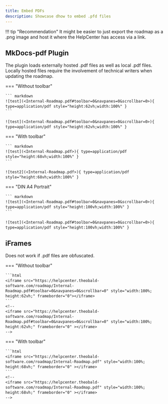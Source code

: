 ```yaml
---
title: Embed PDFs
description: Showcase dhow to embed .pfd files
---
```


!!! tip "Recommendation"
	It might be easier to just export the roadmap as a .png image and host it where the HelpCenter has access via a link.

## MkDocs-pdf Plugin

The plugin loads externally hosted .pdf files as well as local .pdf files. 
Locally hosted files require the involvement of technical writers when updating the roadmap.

=== "Without toolbar"

	``` markdown
	![test](<Internal-Roadmap.pdf#toolbar=0&navpanes=0&scrollbar=0>){ type=application/pdf style="height:62vh;width:100%" }
	```

	![test](<Internal-Roadmap.pdf#toolbar=0&navpanes=0&scrollbar=0>){ type=application/pdf style="height:62vh;width:100%" }

=== "With toolbar"

	``` markdown
	![test](<Internal-Roadmap.pdf>){ type=application/pdf style="height:68vh;width:100%" }
	```

	![test2](<Internal-Roadmap.pdf>){ type=application/pdf style="height:68vh;width:100%" }

=== "DIN A4 Portrait"

	``` markdown
	![test](<Internal-Roadmap.pdf#toolbar=0&navpanes=0&scrollbar=0>){ type=application/pdf style="height:100vh;width:100%" }
	```

	![test](<Internal-Roadmap.pdf#toolbar=0&navpanes=0&scrollbar=0>){ type=application/pdf style="height:100vh;width:100%" }
	
	
## iFrames

Does not work if .pdf files are obfuscated.

=== "Without toolbar"

	```html
	<iframe src="https://helpcenter.theobald-software.com/roadmap/Internal-Roadmap.pdf#toolbar=0&navpanes=0&scrollbar=0" style="width:100%; height:62vh;" frameborder="0"></iframe>
	```
	<!--
	<iframe src="https://helpcenter.theobald-software.com/roadmap/Internal-Roadmap.pdf#toolbar=0&navpanes=0&scrollbar=0" style="width:100%; height:62vh;" frameborder="0" ></iframe>
	-->

=== "With toolbar"

	```html
	<iframe src="https://helpcenter.theobald-software.com/roadmap/Internal-Roadmap.pdf" style="width:100%; height:68vh;" frameborder="0" ></iframe>
	```
	<!--
	<iframe src="https://helpcenter.theobald-software.com/roadmap/Internal-Roadmap.pdf" style="width:100%; height:68vh;" frameborder="0" ></iframe>
	-->
